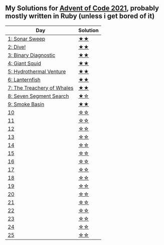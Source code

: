 ## My Solutions for [Advent of Code 2021](https://adventofcode.com/2021/day/1), probably mostly written in Ruby (unless i get bored of it)

| Day                                                               | Solution |
| ----------------------------------------------------------------- | -------- |
| [1: Sonar Sweep](https://adventofcode.com/2021/day/1)             | [★★](1)  |
| [2: Dive!](https://adventofcode.com/2021/day/2)                   | [★★](2)  |
| [3: Binary Diagnostic](https://adventofcode.com/2021/day/3)       | [★★](3)  |
| [4: Giant Squid](https://adventofcode.com/2021/day/4)             | [★★](4)  |
| [5: Hydrothermal Venture](https://adventofcode.com/2021/day/5)    | [★★](5)  |
| [6: Lanternfish](https://adventofcode.com/2021/day/6)             | [★★](6)  |
| [7: The Treachery of Whales](https://adventofcode.com/2021/day/7) | [★★](7)  |
| [8: Seven Segment Search](https://adventofcode.com/2021/day/8)    | [★☆](8)  |
| [9: Smoke Basin](https://adventofcode.com/2021/day/9)             | [★★](9)  |
| [10](https://adventofcode.com/2021/day/10)                        | [☆☆](10) |
| [11](https://adventofcode.com/2021/day/11)                        | [☆☆](11) |
| [12](https://adventofcode.com/2021/day/12)                        | [☆☆](12) |
| [13](https://adventofcode.com/2021/day/13)                        | [☆☆](13) |
| [14](https://adventofcode.com/2021/day/14)                        | [☆☆](14) |
| [15](https://adventofcode.com/2021/day/15)                        | [☆☆](15) |
| [16](https://adventofcode.com/2021/day/16)                        | [☆☆](16) |
| [17](https://adventofcode.com/2021/day/17)                        | [☆☆](17) |
| [18](https://adventofcode.com/2021/day/18)                        | [☆☆](18) |
| [19](https://adventofcode.com/2021/day/19)                        | [☆☆](19) |
| [20](https://adventofcode.com/2021/day/20)                        | [☆☆](20) |
| [21](https://adventofcode.com/2021/day/21)                        | [☆☆](21) |
| [22](https://adventofcode.com/2021/day/22)                        | [☆☆](22) |
| [23](https://adventofcode.com/2021/day/23)                        | [☆☆](23) |
| [24](https://adventofcode.com/2021/day/24)                        | [☆☆](24) |
| [25](https://adventofcode.com/2021/day/25)                        | [☆☆](25) |